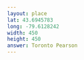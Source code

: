 ```yaml
---
layout: place
lat: 43.6945783
long: -79.6128242
width: 450
height: 450
answer: Toronto Pearson
---
```

